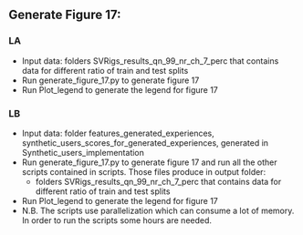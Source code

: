 ## Generate Figure 17:

### LA
* Input data: folders SVRigs_results_qn_99_nr_ch_7_perc that contains data for different ratio of train and test splits
* Run generate_figure_17.py to generate figure 17
* Run Plot_legend to generate the legend for figure 17

### LB
* Input data: folder features_generated_experiences, synthetic_users_scores_for_generated_experiences, generated in Synthetic_users_implementation
* Run generate_figure_17.py to generate figure 17 and run all the other scripts contained in scripts. Those files produce in output folder:
  * folders SVRigs_results_qn_99_nr_ch_7_perc that contains data for different ratio of train and test splits
* Run Plot_legend to generate the legend for figure 17
* N.B. The scripts use parallelization which can consume a lot of memory. In order to run the scripts some hours are needed. 
